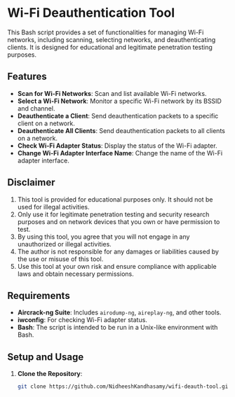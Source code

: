 # Wi-Fi Deauthentication Tool

This Bash script provides a set of functionalities for managing Wi-Fi networks, including scanning, selecting networks, and deauthenticating clients. It is designed for educational and legitimate penetration testing purposes.

## Features

- **Scan for Wi-Fi Networks**: Scan and list available Wi-Fi networks.
- **Select a Wi-Fi Network**: Monitor a specific Wi-Fi network by its BSSID and channel.
- **Deauthenticate a Client**: Send deauthentication packets to a specific client on a network.
- **Deauthenticate All Clients**: Send deauthentication packets to all clients on a network.
- **Check Wi-Fi Adapter Status**: Display the status of the Wi-Fi adapter.
- **Change Wi-Fi Adapter Interface Name**: Change the name of the Wi-Fi adapter interface.

## Disclaimer

1. This tool is provided for educational purposes only. It should not be used for illegal activities.
2. Only use it for legitimate penetration testing and security research purposes and on network devices that you own or have permission to test.
3. By using this tool, you agree that you will not engage in any unauthorized or illegal activities.
4. The author is not responsible for any damages or liabilities caused by the use or misuse of this tool.
5. Use this tool at your own risk and ensure compliance with applicable laws and obtain necessary permissions.

## Requirements

- **Aircrack-ng Suite**: Includes `airodump-ng`, `aireplay-ng`, and other tools.
- **iwconfig**: For checking Wi-Fi adapter status.
- **Bash**: The script is intended to be run in a Unix-like environment with Bash.

## Setup and Usage

1. **Clone the Repository**:
   ```bash
   git clone https://github.com/NidheeshKandhasamy/wifi-deauth-tool.git

